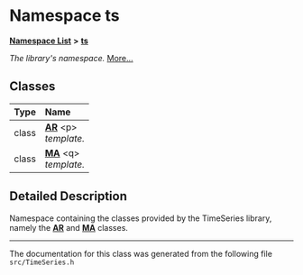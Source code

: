 

# Namespace ts



[**Namespace List**](namespaces.md) **>** [**ts**](namespacets.md)



_The library's namespace._ [More...](#detailed-description)
















## Classes

| Type | Name |
| ---: | :--- |
| class | [**AR**](classts_1_1AR.md) &lt;p&gt;<br>_template._  |
| class | [**MA**](classts_1_1MA.md) &lt;q&gt;<br>_template._  |


















































## Detailed Description


Namespace containing the classes provided by the TimeSeries library, namely the [**AR**](classts_1_1AR.md) and [**MA**](classts_1_1MA.md) classes. 


    

------------------------------
The documentation for this class was generated from the following file `src/TimeSeries.h`

